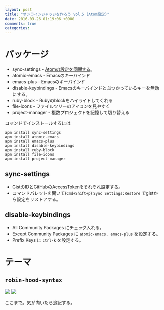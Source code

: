 ```yaml
---
layout: post
title: "オンラインジャッジを作ろう vol.5 (Atom設定)"
date: 2016-03-26 01:19:06 +0900
comments: true
categories:
---
```


# パッケージ
+ sync-settings - [Atomの設定を同期する](http://qiita.com/T_M/items/0fb0804eb1fd256aac4e)。
+ atomic-emacs - Emacsのキーバインド
+ emacs-plus   - Emacsのキーバインド
+ disable-keybindings - Emacsのキーバインドとぶつかっているキーを無効にする。
+ ruby-block - Rubyのblockをハイライトしてくれる
+ file-icons - ファイルツリーのアイコンを見やすく
+ project-manager - 複数プロジェクトを記憶して切り替える

コマンドでインストールするには

```
apm install sync-settings
apm install atomic-emacs
apm install emacs-plus
apm install disable-keybindings
apm install ruby-block
apm install file-icons
apm install project-manager
```

## sync-settings
+ GistのIDとGitHubのAccessTokenをそれぞれ設定する。
+ コマンドパレットを開いて(`Cmd+Shift+p`) `Sync Settings:Restore` でgistから設定をリストアする。

## disable-keybindings
+ All Community Packages にチェック入れる。
+ Except Community Packages に `atomic-emacs, emacs-plus` を設定する。
+ Prefix Keys に `ctrl-k` を設定する。

# テーマ
## `robin-hood-syntax`
![](https://i.github-camo.com/ab5bd775f86c75113818f712d96c55ba934e1cf8/68747470733a2f2f6769746875622e636f6d2f617a61742d696f2f61746f6d2d726f62696e2d686f6f642d73796e7461782f626c6f622f6d61737465722f696d616765732f68746d6c2e706e673f7261773d74727565)
![](https://i.github-camo.com/e16edf8a04d83900fd3cb9d6907fe8b677e051e7/68747470733a2f2f6769746875622e636f6d2f617a61742d696f2f61746f6d2d726f62696e2d686f6f642d73796e7461782f626c6f622f6d61737465722f696d616765732f6373732e706e673f7261773d74727565)


ここまで。気が向いたら追記する。
